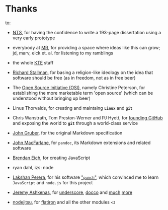 # Thanks


to: 

- [NTS](http://nts.is), for having the confidence to write a 193-page dissertation using a very early prototype

- everybody at [MR](http://maschinenraum.tk), for providing a space where ideas like this can grow; jd, marv, eick et. al. for listening to my ramblings

- the whole [KTE](http://kte.is?Kunst-Technik-Einheit) staff

- [Richard Stallman](http://www.stallman.org), for basing a religion-like ideology on the idea that software should be free (as in freedom, not as in free beer)

- The [Open Source Initiative (OSI)](https://en.wikipedia.org/wiki/Open_Source_Initiative), namely Christine Peterson, for establishing the more marketable term 'open source' (which can be understood without bringing up beer)

- Linus Thorvalds, for creating and maintaing **`Linux`** and **`git`**

- Chris Wanstrath, Tom Preston-Werner and PJ Hyett, for [founding GitHub](http://tom.preston-werner.com/2011/03/29/ten-lessons-from-githubs-first-year.html) and exposing the world to **`git`** through a world-class service

- [John Gruber](http://daringfireball.net), for the original Markdown specification

- [John MacFarlane](http://johnmacfarlane.net/), for `pandoc`, its Markdown extensions and related software

- [Brendan Eich](http://brendaneich.com), for creating JavaScript

- ryan dahl, izs: node

- [Lakshan Perera](https://github.com/laktek), for his software ["`punch`"](https://github.com/laktek/punch), which convinced me to learn `JavaScript` and `node.js` for this project

- [Jeremy Ashkenas](https://twitter.com/jashkenas), for [underscore](http://underscorejs.org), [docco](http://jashkenas.github.io/docco/) and [much](http://backbonejs.org) [more](http://coffeescript.org)

- [nodejitsu](https://www.nodejitsu.com), for [flatiron](http://flatironjs.org) and all the other modules `<3`


